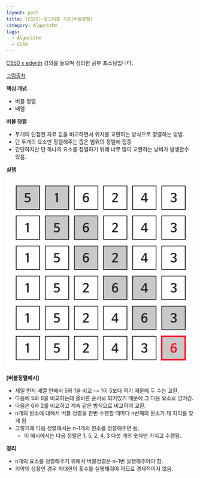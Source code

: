```yaml
---
layout: post
title: (CS50)-알고리즘 기초(버블정렬)
category: Algorithm
tags:
  - Algorithm
  - CS50
---
```




[CS50 x edwith](https://www.edwith.org/cs50/) 강의를 들으며 정리한 공부 포스팅입니다.

[그림출처](https://www.edwith.org/cs50/lecture/22857/)



**핵심 개념**

- 버블 정렬
- 배열



**버블 정렬**

- 두개의 인접한 자료 값을 비교하면서 위치를 교환하는 방식으로 정렬하는 방법.
- 단 두개의 요소만 정렬해주는 좁은 범위의 정렬에 집중
- 간단하지만 단 하나의 요소를 정렬하기 위해 너무 많이 교환하는 낭비가 발생할수 있음.

**실행**

![버블정렬예시](/assets/cs50/버블정렬예시.png)

**[버블정렬예시]**

- 제일 먼저 배열 안에서 5와 1을 비교 -> 1이 5보다 작기 때문에 두 수는 교환.
- 다음에 5와 6을 비교하는데 올바른 순서로 되어있기 때문에 그 다음 요소로 넘어감.
- 다음은 6과 2를 비교하고 계속 같은 방식으로 비교하여 교환.
- n개의 원소에 대해서 버블 정렬을 한번 수행할 때마다 n번째의 원소가 제 자리를 찾게 됨
- 그렇기에 다음 정렬에서는 n-1개의 원소를 정렬해주면 됨.
  - 이 예시에서는 다음 정렬은 1, 5, 2, 4, 3 다섯 개의 숫자만 가지고 수행됨.



**정리**

- n개의 요소를 정렬해주기 위해서 버블정렬은 n-1번 실행해주어야 함.
- 최악의 상황인 경우 최대한의 횟수를 실행해줘야 하므로 경제적이지 않음.

